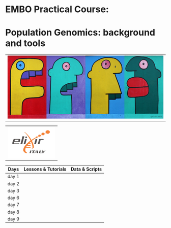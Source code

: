 # EMBO Practical Course:

# Population Genomics: background and tools

<table style="width:100%">
   <tr>
     <td><img src="./img/embo2017.png" alt="yay" height="200" width="700"></td>
     <tr/>
</table>

<table style="width:100%">
 <tr>
   <td><img src="./img/elixir_ita_logo.png" alt="yay" height="100" width="150"></td>
   <tr/>

</table>



Days |Lessons \& Tutorials | Data \& Scripts |
------------ | ------------- | ------------- |
day 1 |||
day 2 |||
day 3 |||
day 6 |||
day 7 |||
day 8 |||
day 9 |||
